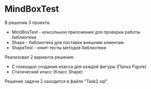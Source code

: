 # MindBoxTest

В решении 3 проекта:
* MindBoxTest - консольное приложение для проверки работы библиотеки
* Shape - библиотека для поставки внешним клиентам
* ShapeTest - юнит-тесты методов библиотеки

Реализовал 2 варианта решения:

* С помощью создания класса для каждой фигуры (Папка Figure)
* Статический класс (Класс Shape)

Решение задачи 2 находится в файле "Task2.sql".
